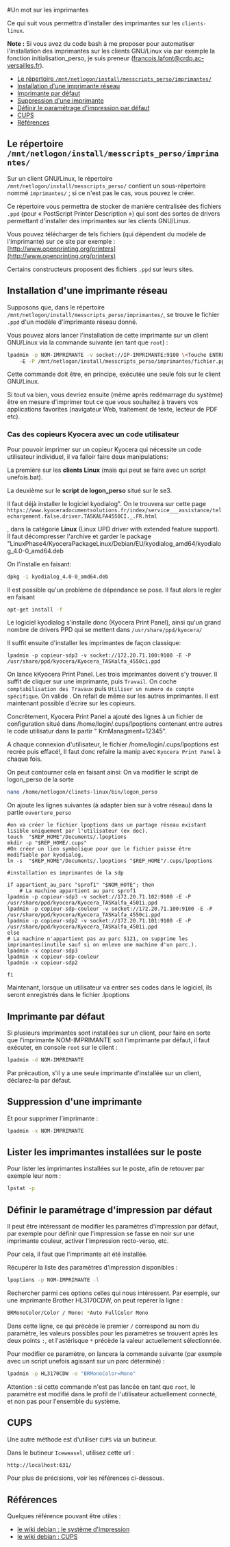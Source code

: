 #Un mot sur les imprimantes

Ce qui suit vous permettra d'installer des imprimantes sur les `clients-linux`.

**Note :** Si vous avez du code bash à me proposer pour automatiser l'installation des imprimantes sur les clients GNU/Linux via par exemple la fonction initialisation_perso, je suis preneur (francois.lafont@crdp.ac-versailles.fr).

* [Le répertoire `/mnt/netlogon/install/messcripts_perso/imprimantes/`](#le-répertoire-mntnetlogoninstallmesscripts_persoimprimantes)
* [Installation d'une imprimante réseau](#installation-dune-imprimante-réseau)
* [Imprimante par défaut](#imprimante-par-défaut)
* [Suppression d'une imprimante](#suppression-dune-imprimante)
* [Définir le paramétrage d'impression par défaut](#définir-le-paramétrage-dimpression-par-défaut)
* [CUPS](#cups)
* [Références](#références)


## Le répertoire `/mnt/netlogon/install/messcripts_perso/imprimantes/`

Sur un client GNU/Linux, le répertoire `/mnt/netlogon/install/messcripts_perso/` contient un sous-répertoire nommé `imprimantes/` ; si ce n'est pas le cas, vous pouvez le créer.

Ce répertoire vous permettra de stocker de manière centralisée des fichiers `.ppd` (pour « PostScript Printer Description ») qui sont des sortes de drivers permettant d'installer des imprimantes sur les clients GNU/Linux.

Vous pouvez télécharger de tels fichiers (qui dépendent du modèle de l'imprimante) sur ce site par exemple :  
[http://www.openprinting.org/printers](http://www.openprinting.org/printers)

Certains constructeurs proposent des fichiers `.ppd` sur leurs sites.


## Installation d'une imprimante réseau

Supposons que, dans le répertoire `/mnt/netlogon/install/messcripts_perso/imprimantes/`, se trouve le fichier `.ppd` d'un modèle d'imprimante réseau donné.

Vous pouvez alors lancer l'installation de cette imprimante sur un client GNU/Linux via la commande suivante (en tant que `root`) :

```sh
lpadmin -p NOM-IMPRIMANTE -v socket://IP-IMPRIMANTE:9100 \<Touche ENTRÉE>
    -E -P /mnt/netlogon/install/messcripts_perso/imprimantes/fichier.ppd
```

Cette commande doit être, en principe, exécutée une seule fois sur le client GNU/Linux.

Si tout va bien, vous devriez ensuite (même après redémarrage du système) être en mesure d'imprimer tout ce que vous souhaitez à travers vos applications favorites (navigateur Web, traitement de texte, lecteur de PDF etc).

### Cas des copieurs Kyocera avec un code utilisateur
Pour pouvoir imprimer sur un copieur Kyocera qui nécessite un code utilisateur individuel, il va falloir faire deux manipulations:

La première sur les **clients Linux** (mais qui peut se faire avec un script unefois.bat).

La deuxième sur le **script de logon_perso** situé sur le se3.

Il faut déjà installer le logiciel kyodialog".
On le trouvera sur cette page
`
https://www.kyoceradocumentsolutions.fr/index/service___assistance/telechargement.false.driver.TASKALFA4550CI._.FR.html`

, dans la catégorie **Linux** (Linux UPD driver with extended feature support).
Il faut décompresser l'archive et garder le package "LinuxPhase4/KyoceraPackageLinux/Debian/EU/kyodialog_amd64/kyodialog_4.0-0_amd64.deb

On l'installe en faisant:

```sh
dpkg -i kyodialog_4.0-0_amd64.deb
```

Il est possible qu'un problème de dépendance se pose. Il faut alors le regler en faisant
```sh
apt-get install -f
```

Le logiciel kyodialog s'installe donc (Kyocera Print Panel), ainsi qu'un grand nombre de drivers PPD qui se mettent dans `/usr/share/ppd/kyocera/`

Il suffit ensuite d'installer les imprimantes de façon classique:
```
lpadmin -p copieur-sdp3 -v socket://172.20.71.100:9100 -E -P /usr/share/ppd/kyocera/Kyocera_TASKalfa_4550ci.ppd
```

On lance kKyocera Print Panel. Les trois imprimantes doivent s'y trouver.
Il suffit de cliquer sur une imprimante, puis `Travail`. On coche `comptabilisation des Travaux` puis `Utiliser un numero de compte spécifique`. On valide . On refait de même sur les autres imprimantes.
Il est maintenant possible d'écrire sur les copieurs.

Concrêtement, Kyocera Print Panel a ajouté des lignes à un fichier de configuration situé dans /home/login/.cups/lpoptions
contenant entre autres le code utilisatur dans la partir " KmManagment=12345".

A chaque connexion d'utilisateur, le fichier /home/login/.cups/lpoptions est recrée puis effacé!, Il faut donc refaire la manip avec `Kyocera Print Panel` à chaque fois.

On peut contourner cela en faisant ainsi:
On va modifier le script de logon_perso de la sorte

```sh
nano /home/netlogon/clinets-linux/bin/logon_perso
```

On ajoute les lignes suivantes (à adapter bien sur à votre réseau) dans la partie `ouverture_perso`

```
#on va créer le fichier lpoptions dans un partage réseau existant lisible uniquement par l'utilisateur (ex doc).
touch  "$REP_HOME"/Documents/.lpoptions
mkdir -p "$REP_HOME/.cups"
#On créer un lien symbolique pour que le fichier puisse être modifiable par kyodialog.
ln -s  "$REP_HOME"/Documents/.lpoptions "$REP_HOME"/.cups/lpoptions

#installation es imprimantes de la sdp

if appartient_au_parc "sprof1" "$NOM_HOTE"; then
    # La machine appartient au parc sprof1
lpadmin -p copieur-sdp3 -v socket://172.20.71.102:9100 -E -P /usr/share/ppd/kyocera/Kyocera_TASKalfa_4501i.ppd
lpadmin -p copieur-sdp-couleur -v socket://172.20.71.100:9100 -E -P /usr/share/ppd/kyocera/Kyocera_TASKalfa_4550ci.ppd
lpadmin -p copieur-sdp2 -v socket://172.20.71.101:9100 -E -P /usr/share/ppd/kyocera/Kyocera_TASKalfa_4501i.ppd
else
# La machine n'appartient pas au parc S121, on supprime les imprimantes(inutile sauf si on enleve une machine d'un parc.).
lpadmin -x copieur-sdp3
lpadmin -x copieur-sdp-couleur
lpadmin -x copieur-sdp2
    
fi

```

Maintenant, lorsque un utilisateur va entrer ses codes dans le logiciel, ils seront enregistrés dans le fichier .lpoptions

## Imprimante par défaut

Si plusieurs imprimantes sont installées sur un client, pour faire en sorte que l'imprimante NOM-IMPRIMANTE soit l'imprimante par défaut, il faut exécuter, en console `root` sur le client :

```sh
lpadmin -d NOM-IMPRIMANTE
```

Par précaution, s'il y a une seule imprimante d'installée sur un client, déclarez-la par défaut.


## Suppression d'une imprimante

Et pour supprimer l'imprimante :
```sh
lpadmin -x NOM-IMPRIMANTE
```

## Lister les imprimantes installées sur le poste

Pour lister les imprimantes installées sur le poste, afin de retouver par exemple leur nom :
```sh
lpstat -p
```

## Définir le paramétrage d'impression par défaut

Il peut être intéressant de modifier les paramètres d'impression par défaut, par exemple pour définir que l'impression se fasse en noir sur une imprimante couleur, activer l'impression recto-verso, etc.

Pour cela, il faut que l'imprimante ait été installée.

Récupérer la liste des paramètres d'impression disponibles :
```sh
lpoptions -p NOM-IMPRIMANTE -l
```

Rechercher parmi ces options celles qui nous intéressent. Par esemple, sur une imprimante Brother HL3170CDW, on peut repérer la ligne :
```sh
BRMonoColor/Color / Mono: *Auto FullColor Mono
```
Dans cette ligne, ce qui précède le premier `/` correspond au nom du paramètre, les valeurs possibles pour les paramètres se trouvent après les deux points `:`, et l'astérisque `*` précède la valeur actuellement sélectionnée.

Pour modifier ce paramètre, on lancera la commande suivante (par exemple avec un script unefois agissant sur un parc déterminé) :
```sh
lpadmin -p HL3170CDW -o "BRMonoColor=Mono"
```
Attention : si cette commande n'est pas lancée en tant que `root`, le paramètre est modifié dans le profil de l'utilisateur actuellement connecté, et non pas pour l'ensemble du système.


## CUPS

Une autre méthode est d'utiliser `CUPS` via un butineur.

Dans le butineur `Iceweasel`, utilisez cette url :
```sh
http://localhost:631/
```

Pour plus de précisions, voir les références ci-dessous.


## Références

Quelques référence pouvant être utiles :

* [le wiki debian : le système d'impression](https://wiki.debian.org/fr/SystemPrinting)
* [le wiki debian : CUPS](https://wiki.debian.org/fr/CUPS)

